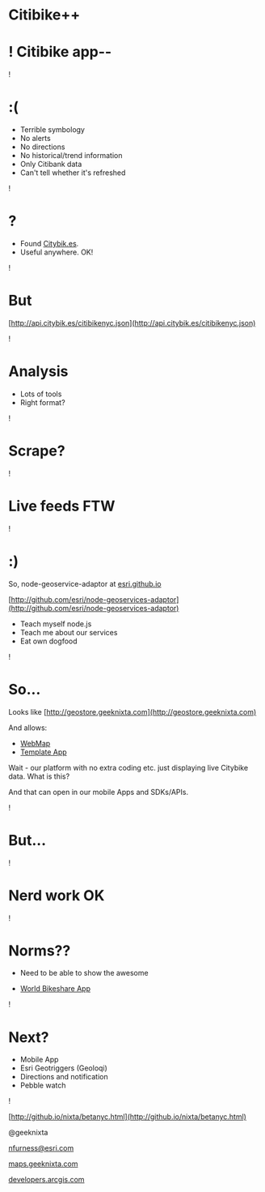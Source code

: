 Citibike++
===

!
Citibike app--
===

!

:(
===
* Terrible symbology
* No alerts
* No directions
* No historical/trend information
* Only Citibank data
* Can't tell whether it's refreshed

!

?
===
* Found
[Citybik.es](http://citybik.es).
* Useful anywhere. OK!
 
!

But
===
[http://api.citybik.es/citibikenyc.json](http://api.citybik.es/citibikenyc.json)

!

Analysis
===

* Lots of tools
* Right format?

!

Scrape?
===

!

Live feeds FTW
===

!

:)
===
So, node-geoservice-adaptor at [esri.github.io](http://esri.github.io)

[http://github.com/esri/node-geoservices-adaptor](http://github.com/esri/node-geoservices-adaptor)

* Teach myself node.js
* Teach me about our services
* Eat own dogfood

!

So...
==
Looks like [http://geostore.geeknixta.com](http://geostore.geeknixta.com)

And allows:

* [WebMap](http://geeknixta.maps.arcgis.com/home/webmap/viewer.html?webmap=960e5f0425b34765a957036e9cd38bb5)
* [Template App](http://geeknixta.maps.arcgis.com/apps/OnePane/basicviewer/index.html?appid=adaf2757b3d346a09647d28574df22bd)

Wait - our platform with no extra coding etc. just displaying live Citybike data. What is this?

And that can open in our mobile Apps and SDKs/APIs.

!

But...
===
!

Nerd work OK
===
!

Norms??
===

* Need to be able to show the awesome

* [World Bikeshare App](http://geonode.stg.geeknixta.com/webmaps/world-bikeshares/index.html)

!

Next?
===

* Mobile App
* Esri Geotriggers (Geoloqi)
* Directions and notification
* Pebble watch

!

[http://github.io/nixta/betanyc.html](http://github.io/nixta/betanyc.html)

@geeknixta

nfurness@esri.com

[maps.geeknixta.com](http://maps.geeknixta.com)

[developers.arcgis.com](http://developers.arcgis.com)
